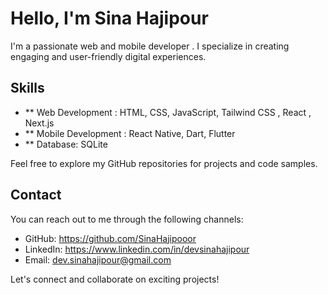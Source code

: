 # Hello, I'm Sina Hajipour

I'm a passionate web and mobile developer . I specialize in creating engaging and user-friendly digital experiences.

## Skills

- ** Web Development : HTML, CSS, JavaScript, Tailwind CSS , React , Next.js
- ** Mobile Development : React Native, Dart, Flutter
- ** Database: SQLite

Feel free to explore my GitHub repositories for projects and code samples.

## Contact

You can reach out to me through the following channels:

- GitHub: https://github.com/SinaHajipooor
- LinkedIn: https://www.linkedin.com/in/devsinahajipour
- Email: dev.sinahajipour@gmail.com

Let's connect and collaborate on exciting projects!
